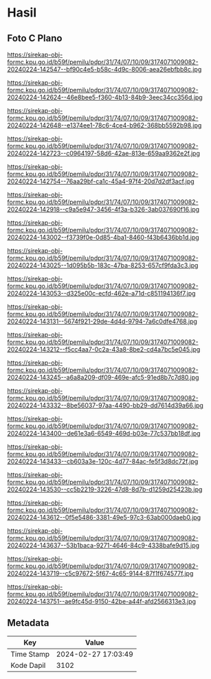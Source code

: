 # Hasil

## Foto C Plano

https://sirekap-obj-formc.kpu.go.id/b59f/pemilu/pdpr/31/74/07/10/09/3174071009082-20240224-142547--bf90c4e5-b58c-4d9c-8006-aea26ebfbb8c.jpg

https://sirekap-obj-formc.kpu.go.id/b59f/pemilu/pdpr/31/74/07/10/09/3174071009082-20240224-142624--46e8bee5-f360-4b13-84b9-3eec34cc356d.jpg

https://sirekap-obj-formc.kpu.go.id/b59f/pemilu/pdpr/31/74/07/10/09/3174071009082-20240224-142648--e1374ee1-78c6-4ce4-b962-368bb5592b98.jpg

https://sirekap-obj-formc.kpu.go.id/b59f/pemilu/pdpr/31/74/07/10/09/3174071009082-20240224-142723--c0964197-58d6-42ae-813e-659aa9362e2f.jpg

https://sirekap-obj-formc.kpu.go.id/b59f/pemilu/pdpr/31/74/07/10/09/3174071009082-20240224-142754--76aa29bf-ca1c-45a4-97f4-20d7d2df3acf.jpg

https://sirekap-obj-formc.kpu.go.id/b59f/pemilu/pdpr/31/74/07/10/09/3174071009082-20240224-142918--c9a5e947-3456-4f3a-b326-3ab037690f16.jpg

https://sirekap-obj-formc.kpu.go.id/b59f/pemilu/pdpr/31/74/07/10/09/3174071009082-20240224-143002--f3739f0e-0d85-4ba1-8460-f43b6436bb1d.jpg

https://sirekap-obj-formc.kpu.go.id/b59f/pemilu/pdpr/31/74/07/10/09/3174071009082-20240224-143025--1d095b5b-183c-47ba-8253-657cf9fda3c3.jpg

https://sirekap-obj-formc.kpu.go.id/b59f/pemilu/pdpr/31/74/07/10/09/3174071009082-20240224-143053--d325e00c-ecfd-462e-a71d-c851194136f7.jpg

https://sirekap-obj-formc.kpu.go.id/b59f/pemilu/pdpr/31/74/07/10/09/3174071009082-20240224-143131--5674f921-29de-4d4d-9794-7a6c0dfe4768.jpg

https://sirekap-obj-formc.kpu.go.id/b59f/pemilu/pdpr/31/74/07/10/09/3174071009082-20240224-143212--f5cc4aa7-0c2a-43a8-8be2-cd4a7bc5e045.jpg

https://sirekap-obj-formc.kpu.go.id/b59f/pemilu/pdpr/31/74/07/10/09/3174071009082-20240224-143245--a6a8a209-df09-469e-afc5-91ed8b7c7d80.jpg

https://sirekap-obj-formc.kpu.go.id/b59f/pemilu/pdpr/31/74/07/10/09/3174071009082-20240224-143332--8be56037-97aa-4490-bb29-dd7614d39a66.jpg

https://sirekap-obj-formc.kpu.go.id/b59f/pemilu/pdpr/31/74/07/10/09/3174071009082-20240224-143400--de61e3a6-6549-469d-b03e-77c537bb18df.jpg

https://sirekap-obj-formc.kpu.go.id/b59f/pemilu/pdpr/31/74/07/10/09/3174071009082-20240224-143433--cb603a3e-120c-4d77-84ac-fe5f3d8dc72f.jpg

https://sirekap-obj-formc.kpu.go.id/b59f/pemilu/pdpr/31/74/07/10/09/3174071009082-20240224-143530--cc5b2219-3226-47d8-8d7b-d1259d25423b.jpg

https://sirekap-obj-formc.kpu.go.id/b59f/pemilu/pdpr/31/74/07/10/09/3174071009082-20240224-143612--0f5e5486-3381-49e5-97c3-63ab000daeb0.jpg

https://sirekap-obj-formc.kpu.go.id/b59f/pemilu/pdpr/31/74/07/10/09/3174071009082-20240224-143637--53b1baca-9271-4646-84c9-4338bafe9d15.jpg

https://sirekap-obj-formc.kpu.go.id/b59f/pemilu/pdpr/31/74/07/10/09/3174071009082-20240224-143719--c5c97672-5f67-4c65-9144-87f1f674577f.jpg

https://sirekap-obj-formc.kpu.go.id/b59f/pemilu/pdpr/31/74/07/10/09/3174071009082-20240224-143751--ae9fc45d-9150-42be-a44f-afd2566313e3.jpg


## Metadata

| Key        | Value               |
| ---------- | ------------------- |
| Time Stamp | 2024-02-27 17:03:49 |
| Kode Dapil | 3102                |



